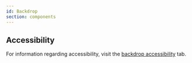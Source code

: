 ```yaml
---
id: Backdrop
section: components
---
```


## Accessibility
For information regarding accessibility, visit the [backdrop accessibility](/components/backdrop/accessibility) tab.
